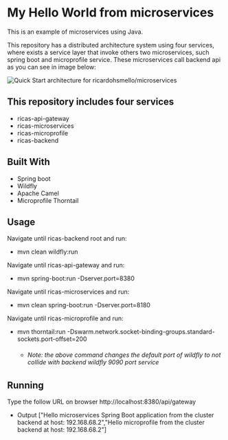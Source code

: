 # My Hello World from microservices

This is an example of microservices using Java. 

This repository has a distributed architecture system using four services, where exists a service layer that invoke others two microservices, such spring boot and microprofile service. These microservices call backend api as you can see in image below:

![Quick Start architecture for ricardohsmello/microservices](https://imagizer.imageshack.com/img923/7379/JwX5Le.png)

## This repository includes four services
- ricas-api-gateway
- ricas-microservices
- ricas-microprofile
- ricas-backend

## Built With
- Spring boot
- Wildfly
- Apache Camel
- Microprofile Thorntail

## Usage
Navigate until ricas-backend root and run:
- mvn clean wildfly:run

Navigate until ricas-api-gateway and run:
- mvn spring-boot:run -Dserver.port=8380
  
Navigate until ricas-microservices and run:  
- mvn clean spring-boot:run -Dserver.port=8180

Navigate until ricas-microprofile and run: 
- mvn thorntail:run -Dswarm.network.socket-binding-groups.standard-sockets.port-offset=200
  - ###### Note: the above command changes the default port of wildfly to not collide with backend wildfly 9090 port service 

## Running
Type the follow URL on browser
http://localhost:8380/api/gateway

- Output
["Hello microservices Spring Boot application from the cluster backend at host: 192.168.68.2","Hello microprofile from the cluster backend at host: 192.168.68.2"]
